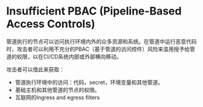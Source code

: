# Insufficient PBAC (Pipeline-Based Access Controls)



管道执行的节点可以访问执行环境内外的众多资源和系统。在管道中运行恶意代码时，攻击者可以利用不充分的PBAC（基于管道的访问控件）风险来滥用授予给管道的权限，以在CI/CD系统内部或外部横向移动。

攻击者可以借此来获取：

-  管道执行环境中的访问：代码，secret，环境变量和其他管道。
- 基础主机和其他管道的节点的权限。
- 互联网的Ingress and egress filters